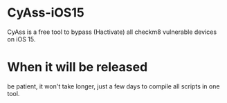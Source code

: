 # CyAss-iOS15
CyAss is a free tool to bypass (Hactivate) all checkm8 vulnerable devices on iOS 15.

# When it will be released 
be patient, it won't take longer, just a few days to compile all scripts in one tool.
